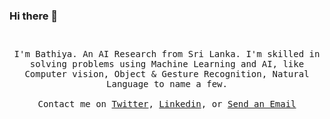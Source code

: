 ### Hi there 👋

<p align="center">
  <img src="https://user-images.githubusercontent.com/34160159/176984510-a8a9e58e-896b-492b-bfe8-0d053d8d46df.gif" width="10px">
  <br><br>
  <samp>
I'm Bathiya. An AI Research from Sri Lanka. I'm skilled in solving problems using Machine Learning and AI, like Computer vision, Object & Gesture Recognition, Natural Language to name a few.
     <br><br>Contact me on <a href="https://twitter.com/bathicodes">Twitter</a>, <a href="https://www.linkedin.com/in/bathiya-seneviratne-60b060153/">Linkedin</a>, or <a href="mailto:seneviratne.athiya@gmail.com">Send an Email</a>
  </samp>
</p>

